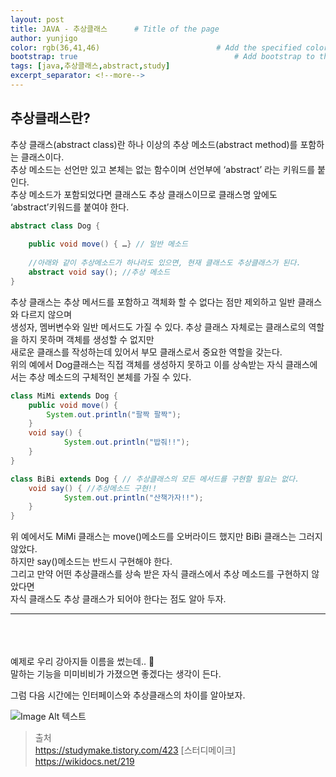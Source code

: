 ```yaml
---
layout: post
title: JAVA - 추상클래스      # Title of the page
author: yunjigo                   
color: rgb(36,41,46)                          # Add the specified color as feature image, and change link colors in post
bootstrap: true                                   # Add bootstrap to the page
tags: [java,추상클래스,abstract,study]
excerpt_separator: <!--more-->
---
```


## 추상클래스란? <br>

추상 클래스(abstract class)란 하나 이상의 추상 메소드(abstract method)를 포함하는 클래스이다. <!--more-->    
추상 메소드는 선언만 있고 본체는 없는 함수이며 선언부에 ‘abstract’ 라는 키워드를 붙인다.     
추상 메소드가 포함되었다면 클래스도 추상 클래스이므로 클래스명 앞에도 ‘abstract’키워드를 붙여야 한다.    


```java
abstract class Dog {
   
    public void move() { …} // 일반 메소드 
    
    //아래와 같이 추상메소드가 하나라도 있으면, 현재 클래스도 추상클래스가 된다.
    abstract void say(); //추상 메소드
}
```

추상 클래스는 추상 메서드를 포함하고 객체화 할 수 없다는 점만 제외하고 일반 클래스와 다르지 않으며     
생성자, 멤버변수와 일반 메서드도 가질 수 있다. 추상 클래스 자체로는 클래스로의 역할을 하지 못하며 객체를 생성할 수 없지만     
새로운 클래스를 작성하는데 있어서 부모 클래스로서 중요한 역할을 갖는다.     
위의 예에서 Dog클래스는 직접 객체를 생성하지 못하고 이를 상속받는 자식 클래스에서는 추상 메소드의 구체적인 본체를 가질 수 있다.    


```java
class MiMi extends Dog {
    public void move() {
        System.out.println("팔짝 팔짝");
    }
    void say() {
            System.out.println("밥줘!!");
    }
}

class BiBi extends Dog { // 추상클래스의 모든 메서드를 구현할 필요는 없다.
    void say() { //추상메소드 구현!!
            System.out.println("산책가자!!");
    }
}

```
위 예에서도 MiMi 클래스는 move()메소드를 오버라이드 했지만 BiBi 클래스는 그러지 않았다.     
하지만 say()메소드는 반드시 구현해야 한다.    
그리고 만약 어떤 추상클래스를 상속 받은 자식 클래스에서 추상 메소드를 구현하지 않았다면     
자식 클래스도 추상 클래스가 되어야 한다는 점도 알아 두자.    


---

<br><br><br>
예제로 우리 강아지들 이름을 썼는데.. 🐶     
말하는 기능을 미미비비가 가졌으면 좋겠다는 생각이 든다.    

그럼 다음 시간에는 인터페이스와 추상클래스의 차이를 알아보자.


![Image Alt 텍스트](http://app.jjalbang.today/jj1G9.gif)




>출처    
https://studymake.tistory.com/423 [스터디메이크]
https://wikidocs.net/219
